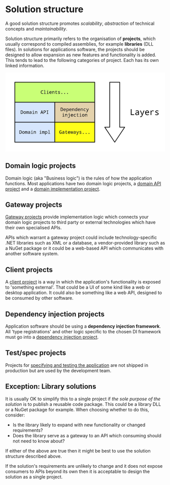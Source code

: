 # Solution structure
A good solution structure promotes *scalability*, *abstraction* of technical concepts and *maintainability*.

Solution structure primarily refers to the organisation of **projects**, which usually correspond to compiled assemblies, for example **libraries** (DLL files). In solutions for applications software, the projects should be designed to allow expansion as new features and functionality is added. This tends to lead to the following categories of project. Each has its own linked information.

![Solution structure diagram](SolutionStructure.jpg)

## Domain logic projects
Domain logic (aka "Business logic") is the rules of how the application functions. Most applications have two domain logic projects, a [domain API project] and a [domain implementation project].

## Gateway projects
[Gateway projects] provide implementation logic which connects your domain logic projects to third party or external technologies which have their own specialised APIs.

APIs which warrant a gateway project could include technology-specific .NET libraries such as XML or a database, a vendor-provided library such as a NuGet package or it could be a web-based API which communicates with another software system.

## Client projects
A [client project] is a way in which the application's functionality is exposed to 'something external'. That could be a UI of some kind like a web or desktop application. It could also be something like a web API, designed to be consumed by other software.

## Dependency injection projects
Application software should be using a **dependency injection framework**. All 'type registrations' and other logic specific to the chosen DI framework must go into a [dependency injection project].

## Test/spec projects
Projects for [specifying and testing the application] are not shipped in production but are used by the development team.

[domain API project]: DomainApiProject.md
[domain implementation project]: DomainImplementationProject.md
[Gateway projects]: GatewayProject.md
[client project]: ClientProject.md
[specifying and testing the application]: TestAndSpecProjects.md
[dependency injection project]: DependencyInjectionProject.md

## Exception: Library solutions
It is usually OK to simplify this to a single project if *the sole purpose of the solution* is to publish a reusable code package. This could be a library DLL or a NuGet package for example. When choosing whether to do this, consider:

* Is the library likely to expand with new functionality or changed requirements?
* Does the library serve as a gateway to an API which consuming should not need to know about?

If either of the above are true then it might be best to use the solution structure described above.

If the solution's requirements are unlikely to change and it does not expose consumers to APIs beyond its own then it is acceptable to design the solution as a single project.